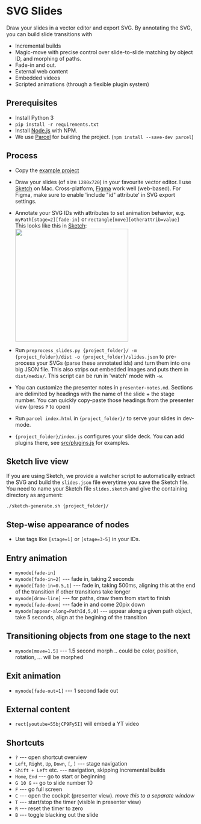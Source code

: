 # SVG Slides

Draw your slides in a vector editor and export SVG.
By annotating the SVG, you can build slide transitions with

-   Incremental builds
-   Magic-move with precise control over slide-to-slide matching by object ID, and morphing of paths.
-   Fade-in and out.
-   External web content
-   Embedded videos
-   Scripted animations (through a flexible plugin system)

## Prerequisites

-   Install Python 3
-   `pip install -r requirements.txt`
-   Install [Node.js](https://nodejs.org/en/) with NPM.
-   We use [Parcel](https://parceljs.org/) for building the project. (`npm install --save-dev parcel`)

## Process

-   Copy the [example project](./example)

-   Draw your slides (of size `1280x720`) in your favourite vector editor. I use [Sketch](https://www.sketch.com/) on Mac. Cross-platform,  [Figma](https://www.figma.com/file/Xmk7YqeZUriwRdOrTxBCj3/svg-slides-demo?node-id=0%3A1) work well (web-based). For Figma, make sure to enable 'include "id" attribute' in SVG export settings.

-   Annotate your SVG IDs with attributes to set animation behavior, e.g. `myPath[stage=2][fade-in]` or `rectangle[move][otherattrib=value]`
    <br>This looks like this in [Sketch](https://www.sketch.com/):<br>
    <img src="./docs/sketch-screenshot.png" width="300px" />

-   Run `preprocess_slides.py {project_folder}/ -m {project_folder}/dist -o {project_folder}/slides.json` to pre-process your SVGs (parse these annotated ids) and turn them into one big JSON file.
    This also strips out embedded images and puts them in `dist/media/`.
    This script can be run in 'watch' mode with `-w`.

-   You can customize the presenter notes in `presenter-notes.md`.
    Sections are delimited by headings with the name of the slide + the stage number. 
    You can quickly copy-paste those headings from the presenter view (press `P` to open)

-   Run `parcel index.html` in `{project_folder}/` to serve your slides in dev-mode.

-   `{project_folder}/index.js` configures your slide deck. You can add plugins there, see [src/plugins.js](src/plugins.js) for examples.

## Sketch live view

If you are using Sketch, we provide a watcher script to automatically extract the SVG and build the `slides.json` file everytime you save the Sketch file.
You need to name your Sketch file `slides.sketch` and give the containing directory as argument:

```
./sketch-generate.sh {project_folder}/
```

## Step-wise appearance of nodes

-   Use tags like `[stage=1]` or `[stage=3-5]` in your IDs.

## Entry animation

-   `mynode[fade-in]`
-   `mynode[fade-in=2]` --- fade in, taking 2 seconds
-   `mynode[fade-in=0.5,1]` --- fade in, taking 500ms, aligning this at the end of the transition if other transitions take longer
-   `mynode[draw-line]` --- for paths, draw them from start to finish
-   `mynode[fade-down]` --- fade in and come 20pix down
-   `mynode[appear-along=PathId,5,0]` --- appear along a given path object, take 5 seconds, align at the begining of the transition

## Transitioning objects from one stage to the next

-   `mynode[move=1.5]` --- 1.5 second morph .. could be color, position, rotation, ... will be morphed

## Exit animation

-   `mynode[fade-out=1]` --- 1 second fade out

## External content

-   `rect[youtube=55bjCP9Fy5I]` will embed a YT video

## Shortcuts

-   `?` --- open shortcut overview
-   `Left`, `Right`, `Up`, `Down`, `[`, `]` --- stage navigation
-   `Shift + Left` etc. --- navigation, skipping incremental builds
-   `Home`, `End` --- go to start or beginning
-   `G 10 G` -- go to slide number 10
-   `F` --- go full screen
-   `C` --- open the cockpit (presenter view). _move this to a separate window_
-   `T` --- start/stop the timer (visible in presenter view)
-   `R` --- reset the timer to zero
-   `B` --- toggle blacking out the slide

